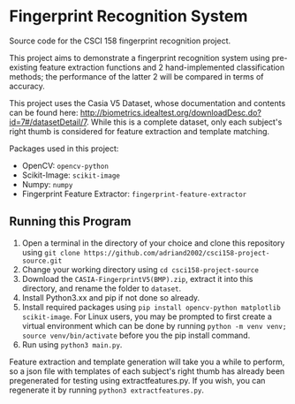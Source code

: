 # Fingerprint Recognition System

Source code for the CSCI 158 fingerprint recognition project.

This project aims to demonstrate a fingerprint recognition system using pre-existing feature extraction functions and 2 hand-implemented classification methods; the performance of the latter 2 will be compared in terms of accuracy.

This project uses the Casia V5 Dataset, whose documentation and contents can be found here: http://biometrics.idealtest.org/downloadDesc.do?id=7#/datasetDetail/7. While this is a complete dataset, only each subject's right thumb is considered for feature extraction and template matching.

Packages used in this project:
- OpenCV: `opencv-python`
- Scikit-Image: `scikit-image`
- Numpy: `numpy`
- Fingerprint Feature Extractor: `fingerprint-feature-extractor`

## Running this Program

1. Open a terminal in the directory of your choice and clone this repository using `git clone https://github.com/adriand2002/csci158-project-source.git`
2. Change your working directory using `cd csci158-project-source`
3. Download the `CASIA-FingerprintV5(BMP).zip`, extract it into this directory, and rename the folder to `dataset`.
4. Install Python3.xx and pip if not done so already.
5. Install required packages using `pip install opencv-python matplotlib scikit-image`. For Linux users, you may be prompted to first create a virtual environment which can be done by running `python -m venv venv; source venv/bin/activate` before you the pip install command.
6. Run using `python3 main.py`.

Feature extraction and template generation will take you a while to perform, so a json file with templates of each subject's right thumb has already been pregenerated for testing using extractfeatures.py. If you wish, you can regenerate it by running `python3 extractfeatures.py`.